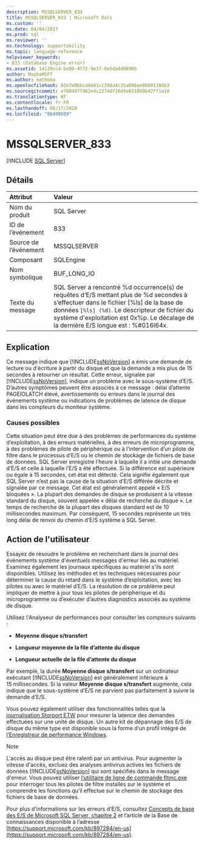 ```yaml
---
description: MSSQLSERVER_833
title: MSSQLSERVER_833 | Microsoft Docs
ms.custom: ''
ms.date: 04/04/2017
ms.prod: sql
ms.reviewer: ''
ms.technology: supportability
ms.topic: language-reference
helpviewer_keywords:
- 833 (Database Engine error)
ms.assetid: 14129cc4-be80-4772-9e3f-0e5da4d0696b
author: MashaMSFT
ms.author: mathoma
ms.openlocfilehash: 02e7e0bbca8e81cc39da4c15a096ee0600138db3
ms.sourcegitcommit: e700497f962e4c2274df16d9e651059b42ff1a10
ms.translationtype: HT
ms.contentlocale: fr-FR
ms.lasthandoff: 08/17/2020
ms.locfileid: "88499509"
---
```

# <a name="mssqlserver_833"></a>MSSQLSERVER_833
 [!INCLUDE [SQL Server](../../includes/applies-to-version/sqlserver.md)]
  
## <a name="details"></a>Détails  
  
| Attribut | Valeur |  
| :-------- | :---- |  
|Nom du produit|SQL Server|  
|ID de l’événement|833|  
|Source de l’événement|MSSQLSERVER|  
|Composant|SQLEngine|  
|Nom symbolique|BUF_LONG_IO|  
|Texte du message|SQL Server a rencontré %d occurrence(s) de requêtes d’E/S mettant plus de %d secondes à s’effectuer dans le fichier [%ls] de la base de données `[%ls] (%d)`.  Le descripteur de fichier du système d'exploitation est 0x%p.  Le décalage de la dernière E/S longue est : %#016I64x.|  
  
## <a name="explanation"></a>Explication  
Ce message indique que [!INCLUDE[ssNoVersion](../../includes/ssnoversion-md.md)] a émis une demande de lecture ou d'écriture à partir du disque et que la demande a mis plus de 15 secondes à retourner un résultat. Cette erreur, signalée par [!INCLUDE[ssNoVersion](../../includes/ssnoversion-md.md)], indique un problème avec le sous-système d’E/S. D’autres symptômes peuvent être associés à ce message : délai d’attente PAGEIOLATCH élevé, avertissements ou erreurs dans le journal des événements système ou indications de problèmes de latence de disque dans les compteurs du moniteur système. 
  
### <a name="possible-causes"></a>Causes possibles  
Cette situation peut être due à des problèmes de performances du système d’exploitation, à des erreurs matérielles, à des erreurs de microprogramme, à des problèmes de pilote de périphérique ou à l’intervention d’un pilote de filtre dans le processus d’E/S ou le chemin de stockage de fichiers de base de données. SQL Server enregistre l’heure à laquelle il a initié une demande d’E/S et celle à laquelle l’E/S a été effectuée. Si la différence est supérieure ou égale à 15 secondes, cet état est détecté. Cela signifie également que SQL Server n’est pas la cause de la situation d’E/S différée décrite et signalée par ce message. Cet état est généralement appelé « E/S bloquées ». La plupart des demandes de disque se produisent à la vitesse standard du disque, souvent appelée « délai de recherche du disque ». Le temps de recherche de la plupart des disques standard est de 10 millisecondes maximum. Par conséquent, 15 secondes représente un très long délai de renvoi du chemin d’E/S système à SQL Server. 
  
## <a name="user-action"></a>Action de l'utilisateur  
Essayez de résoudre le problème en recherchant dans le journal des événements système d'éventuels messages d'erreur liés au matériel. Examinez également les journaux spécifiques au matériel s'ils sont disponibles. Utilisez les méthodes et les techniques nécessaires pour déterminer la cause du retard dans le système d’exploitation, avec les pilotes ou avec le matériel d’E/S. La résolution de ce problème peut impliquer de mettre à jour tous les pilotes de périphérique et du microprogramme ou d’exécuter d’autres diagnostics associés au système de disque. 
  
Utilisez l'Analyseur de performances pour consulter les compteurs suivants :  
  
-   **Moyenne disque s/transfert**  
  
-   **Longueur moyenne de la file d’attente du disque**  
  
-   **Longueur actuelle de la file d’attente du disque**  
  
Par exemple, la durée **Moyenne disque s/transfert** sur un ordinateur exécutant [!INCLUDE[ssNoVersion](../../includes/ssnoversion-md.md)] est généralement inférieure à 15 millisecondes. Si la valeur **Moyenne disque s/transfert** augmente, cela indique que le sous-système d’E/S ne parvient pas parfaitement à suivre la demande d’E/S.

Vous pouvez également utiliser des fonctionnalités telles que la [journalisation Storport ETW](https://docs.microsoft.com/archive/blogs/ntdebugging/storport-etw-logging-to-measure-requests-made-to-a-disk-unit) pour mesurer la latence des demandes effectuées sur une unité de disque. Un autre kit de dépannage des E/S de disque du même type est disponible sous la forme d’un profil intégré de [l’Enregistreur de performance Windows](https://docs.microsoft.com/windows-hardware/test/wpt/introduction-to-wpr).
  
> [!NOTE]  
> L'accès au disque peut être ralenti par un antivirus. Pour augmenter la vitesse d'accès, excluez des analyses antivirus actives les fichiers de données [!INCLUDE[ssNoVersion](../../includes/ssnoversion-md.md)] qui sont spécifiés dans le message d'erreur. Vous pouvez utiliser [l’utilitaire de ligne de commande fltmc.exe](https://docs.microsoft.com/windows-hardware/drivers/ifs/development-and-testing-tools#fltmcexe-control-program) pour interroger tous les pilotes de filtre installés sur le système et comprendre les fonctions qu’il effectue sur le chemin de stockage des fichiers de base de données. 
  
Pour plus d’informations sur les erreurs d’E/S, consultez [Concepts de base des E/S de Microsoft SQL Server, chapitre 2](/previous-versions/sql/sql-server-2005/administrator/cc917726(v=technet.10)) et l’article de la Base de connaissances disponible à l’adresse [https://support.microsoft.com/kb/897284/en-us](https://support.microsoft.com/kb/897284/en-us).  
  
